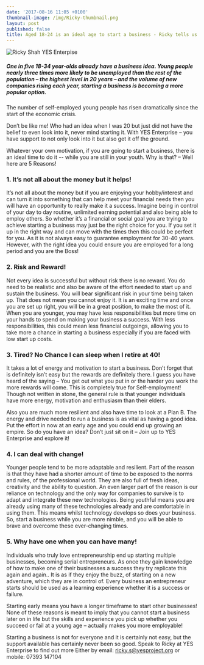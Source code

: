 ```yaml
---
date: '2017-08-16 11:05 +0100'
thumbnail-image: /img/Ricky-thumbnail.png
layout: post
published: false
title: Aged 18-24 is an ideal age to start a business - Ricky tells us why
---
```


![Ricky Shah YES Enterpise]({{site.baseurl}}/img/Ricky-fullsize-web.png)

##### One in five 18-34 year-olds already have a business idea.  Young people nearly three times more likely to be unemployed than the rest of the population – the highest level in 20 years – and the volume of new companies rising each year, starting a business is becoming a more popular option.

The number of self-employed young people has risen dramatically since the start of the economic crisis.

Don’t be like me! Who had an idea when I was 20 but just did not have the belief to even look into it, never mind starting it.  With YES Enterprise – you have support to not only look into it but also get it off the ground.

Whatever your own motivation, if you are going to start a business, there is an ideal time to do it -- while you are still in your youth. Why is that? – Well here are 5 Reasons!

### 1. It’s not all about the money but it helps!
It’s not all about the money but if you are enjoying your hobby/interest and can turn it into something that can help meet your financial needs then you will have an opportunity to really make it a success.
Imagine being in control of your day to day routine, unlimited earning potential and also being able to employ others.  So whether it’s a financial or social goal you are trying to achieve starting a business may just be the right choice for you.
If you set it up in the right way and can move with the times then this could be perfect for you.  As it is not always easy to guarantee employment for 30-40 years.  However, with the right idea you could ensure you are employed for a long period and you are the Boss!

### 2. Risk and Reward!
Not every idea is successful but without risk there is no reward.  You do need to be realistic and also be aware of the effort needed to start up and sustain the business.
You will bear significant risk in your time being taken up.  That does not mean you cannot enjoy it.  It is an exciting time and once you are set up right, you will be in a great position, to make the most of it.
When you are younger, you may have less responsibilities but more time on your hands to spend on making your business a success.  With less responsibilities, this could mean less financial outgoings, allowing you to take more a chance in starting a business especially if you are faced with low start up costs.

### 3. Tired? No Chance I can sleep when I retire at 40!
It takes a lot of energy and motivation to start a business.  Don’t forget that is definitely isn’t easy but the rewards are definitely there.
I guess you have heard of the saying – You get out what you put in or the harder you work the more rewards will come. This is completely true for Self-employment!
Though not written in stone, the general rule is that younger individuals have more energy, motivation and enthusiasm than their elders.

Also you are much more resilient and also have time to look at a Plan B.  The energy and drive needed to run a business is as vital as having a good idea.
Put the effort in now at an early age and you could end up growing an empire.
So do you have an idea? Don’t just sit on it – Join up to YES Enterprise and explore it!

### 4. I can deal with change!
Younger people tend to be more adaptable and resilient.  Part of the reason is that they have had a shorter amount of time to be exposed to the norms and rules, of the professional world.  They are also full of fresh ideas, creativity and the ability to question.
An even larger part of the reason is our reliance on technology and the only way for companies to survive is to adapt and integrate these new technologies.
Being youthful means you are already using many of these technologies already and are comfortable in using them.  This means whilst technology develops so does your business.
So, start a business while you are more nimble, and you will be able to brave and overcome these ever-changing times.

### 5. Why have one when you can have many!
Individuals who truly love entrepreneurship end up starting multiple businesses, becoming serial entrepreneurs.  As once they gain knowledge of how to make one of their businesses a success they try replicate this again and again.. It is as if they enjoy the buzz, of starting on a new adventure, which they are in control of.  Every business an entrepreneur starts should be used as a learning experience whether it is a success or failure.

Starting early means you have a longer timeframe to start other businesses! 
None of these reasons is meant to imply that you cannot start a business later on in life but the skills and experience you pick up whether you succeed or fail at a young age – actually makes you more employable!

Starting a business is not for everyone and it is certainly not easy, but the support available has certainly never been so good.   Speak to Ricky at YES Enterprise to find out more
Either by email: [ricky.s@yesproject.org](ricky.s@yesproject.org) or mobile: 07393 147104
